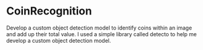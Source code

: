 # CoinRecognition
Develop a custom object detection model to identify coins within an image and add up their total value. I used a simple 
library called detecto to help me develop a custom object detection model.
